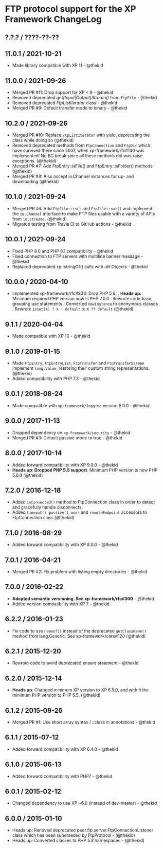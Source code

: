 FTP protocol support for the XP Framework ChangeLog
========================================================================

## ?.?.? / ????-??-??

## 11.0.1 / 2021-10-21

* Made library compatible with XP 11 - @thekid

## 11.0.0 / 2021-09-26

* Merged PR #11: Drop support for XP < 9 - @thekid
* Removed deprecated *get(Input|Output)Stream()* from `FtpFile` - @thekid
* Removed deprecated *FtpListIterator* class - @thekid
* Merged PR #9: Default transfer mode to binary - @thekid

## 10.2.0 / 2021-09-26

* Merged PR #10: Replace `FtpListIterator` with yield, deprecating the
  class while doing so
  (@thekid)
* Removed deprecated methods from `FtpConnection` and `FtpDir` which have
  survived there since 2007, when xp-framework/rfc#140 was implemented!
  No BC break since all these methods did was raise exceptions.
  (@thekid)
* Merged PR #7: Add FtpEntry::isFile() and FtpEntry::isFolder() methods
  (@thekid)
* Merged PR #8: Also accept io.Channel instances for up- and downloading
  (@thekid)

## 10.1.0 / 2021-09-24

* Merged PR #6: Add `FtpFile::in()` and `FtpFile::out()` and implement
  the `io.Channel` interface to make FTP files usable with a variety of
  APIs from `io.streams`.
  (@thekid)
* Migrated testing from Travis CI to GitHub actions - @thekid

## 10.0.1 / 2021-09-24

* Fixed PHP 8.0 and PHP 8.1 compatibility - @thekid
* Fixed connection to FTP servers with multiline banner message - @thekid
* Replaced deprecated xp::stringOf() calls with util.Objects - @thekid

## 10.0.0 / 2020-04-10

* Implemented xp-framework/rfc#334: Drop PHP 5.6:
  . **Heads up:** Minimum required PHP version now is PHP 7.0.0
  . Rewrote code base, grouping use statements
  . Converted `newinstance` to anonymous classes
  . Rewrote `isset(X) ? X : default` to `X ?? default`
  (@thekid)

## 9.1.1 / 2020-04-04

* Made compatible with XP 10 - @thekid

## 9.1.0 / 2019-01-15

* Made `FtpEntry`, `FtpEntryList`, `FtpTransfer` and `FtpTransferStream`
  implement `lang.Value`, restoring their custom string representations.
  (@thekid)
* Added compatibility with PHP 7.3 - @thekid

## 9.0.1 / 2018-08-24

* Made compatible with `xp-framework/logging` version 9.0.0 - @thekid

## 9.0.0 / 2017-11-13

* Dropped dependency on `xp-framework/security` - @thekid
* Merged PR #3: Default passive mode to true - @thekid

## 8.0.0 / 2017-10-14

* Added forward compatibility with XP 9.0.0 - @thekid
* **Heads up: Dropped PHP 5.5 support**. Minimum PHP version is now PHP 5.6.0
  (@thekid)

## 7.2.0 / 2016-12-18

* Added `isConnected()` method to FtpConnection class in order to detect
  and gracefully handle disconnects.
* Added `timeout()`, `passive()`, `user` and `remoteEndpoint` accessors
  to FtpConnection class
  (@thekid)

## 7.1.0 / 2016-08-29

* Added forward compatibility with XP 8.0.0 - @thekid

## 7.0.1 / 2016-04-21

* Merged PR #2: Fix problem with listing empty directories - @thekid

## 7.0.0 / 2016-02-22

* **Adopted semantic versioning. See xp-framework/rfc#300** - @thekid 
* Added version compatibility with XP 7 - @thekid

## 6.2.2 / 2016-01-23

* Fix code to use `nameof()` instead of the deprecated `getClassName()`
  method from lang.Generic. See xp-framework/core#120
  (@thekid)

## 6.2.1 / 2015-12-20

* Rewrote code to avoid deprecated ensure statement - @thekid

## 6.2.0 / 2015-12-14

* **Heads up**: Changed minimum XP version to XP 6.5.0, and with it the
  minimum PHP version to PHP 5.5.
  (@thekid)

## 6.1.2 / 2015-09-26

* Merged PR #1: Use short array syntax / ::class in annotations - @thekid

## 6.1.1 / 2015-07-12

* Added forward compatibility with XP 6.4.0 - @thekid

## 6.1.0 / 2015-06-13

* Added forward compatibility with PHP7 - @thekid

## 6.0.1 / 2015-02-12

* Changed dependency to use XP ~6.0 (instead of dev-master) - @thekid

## 6.0.0 / 2015-01-10

* Heads up: Renoved deprecated peer.ftp.server.FtpConnectionListener
  class which has been superseded by FtpProtocol - (@thekid)
* Heads up: Converted classes to PHP 5.3 namespaces - (@thekid)
